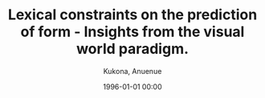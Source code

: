 ---
layout: post
title: Lexical constraints on the prediction of form - Insights from the visual world paradigm.

date: 1996-01-01 00:00
author: Kukona, Anuenue
journal: Journal of Experimental Psychology Learning Memory and Cognition

year: 2020
---